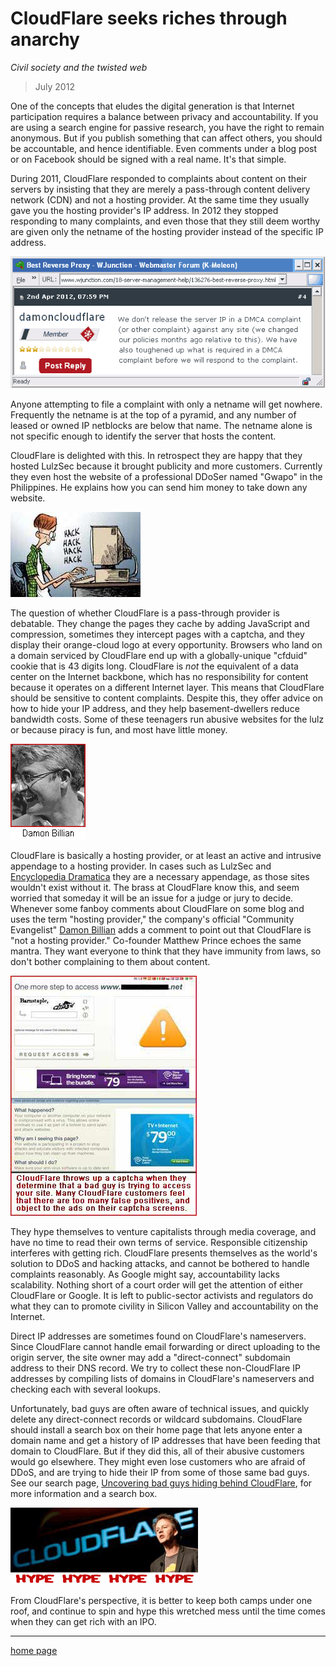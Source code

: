 # CloudFlare seeks riches through anarchy

_Civil society and the twisted web_

> July 2012


One of the concepts that eludes the digital generation is that Internet participation requires a balance between privacy and accountability. If you are using a search engine for passive research, you have the right to remain anonymous. But if you publish something that can affect others, you should be accountable, and hence identifiable. Even comments under a blog post or on Facebook should be signed with a real name. It's that simple.

During 2011, CloudFlare responded to complaints about content on their servers by insisting that they are merely a pass-through content delivery network (CDN) and not a hosting provider. At the same time they usually gave you the hosting provider's IP address. In 2012 they stopped responding to many complaints, and even those that they still deem worthy are given only the netname of the hosting provider instead of the specific IP address.

![](img/nodmca.gif)

Anyone attempting to file a complaint with only a netname will get nowhere. Frequently the netname is at the top of a pyramid, and any number of leased or owned IP netblocks are below that name. The netname alone is not specific enough to identify the server that hosts the content.

CloudFlare is delighted with this. In retrospect they are happy that they hosted LulzSec because it brought publicity and more customers. Currently they even host the website of a professional DDoSer named "Gwapo" in the Philippines. He explains how you can send him money to take down any website.

![](img/geek7.jpg)

The question of whether CloudFlare is a pass-through provider is debatable. They change the pages they cache by adding JavaScript and compression, sometimes they intercept pages with a captcha, and they display their orange-cloud logo at every opportunity. Browsers who land on a domain serviced by CloudFlare end up with a globally-unique "cfduid" cookie that is 43 digits long. CloudFlare is _not_ the equivalent of a data center on the Internet backbone, which has no responsibility for content because it operates on a different Internet layer. This means that CloudFlare should be sensitive to content complaints. Despite this, they offer advice on how to hide your IP address, and they help basement-dwellers reduce bandwidth costs. Some of these teenagers run abusive websites for the lulz or because piracy is fun, and most have little money.

![](img/damonb.gif)

CloudFlare is basically a hosting provider, or at least an active and intrusive appendage to a hosting provider. In cases such as LulzSec and [Encyclopedia Dramatica](https://web.archive.org/web/20210826103612/http://josephevers.blogspot.com/) they are a necessary appendage, as those sites wouldn't exist without it. The brass at CloudFlare know this, and seem worried that someday it will be an issue for a judge or jury to decide. Whenever some fanboy comments about CloudFlare on some blog and uses the term "hosting provider," the company's official "Community Evangelist" [Damon Billian](damon.md) adds a comment to point out that CloudFlare is "not a hosting provider." Co-founder Matthew Prince echoes the same mantra. They want everyone to think that they have immunity from laws, so don't bother complaining to them about content.

![](img/cfads6.jpg)

They hype themselves to venture capitalists through media coverage, and have no time to read their own terms of service. Responsible citizenship interferes with getting rich. CloudFlare presents themselves as the world's solution to DDoS and hacking attacks, and cannot be bothered to handle complaints reasonably. As Google might say, accountability lacks scalability. Nothing short of a court order will get the attention of either CloudFlare or Google. It is left to public-sector activists and regulators do what they can to promote civility in Silicon Valley and accountability on the Internet.

Direct IP addresses are sometimes found on CloudFlare's nameservers. Since CloudFlare cannot handle email forwarding or direct uploading to the origin server, the site owner may add a "direct-connect" subdomain address to their DNS record. We try to collect these non-CloudFlare IP addresses by compiling lists of domains in CloudFlare's nameservers and checking each with several lookups.

Unfortunately, bad guys are often aware of technical issues, and quickly delete any direct-connect records or wildcard subdomains. CloudFlare should install a search box on their home page that lets anyone enter a domain name and get a history of IP addresses that have been feeding that domain to CloudFlare. But if they did this, all of their abusive customers would go elsewhere. They might even lose customers who are afraid of DDoS, and are trying to hide their IP from some of those same bad guys. See our search page, [Uncovering bad guys hiding behind CloudFlare](cfs.md), for more information and a search box.

![](img/hype9.gif)

From CloudFlare's perspective, it is better to keep both camps under one roof, and continue to spin and hype this wretched mess until the time comes when they can get rich with an IPO.


---

[home page](README.md)
